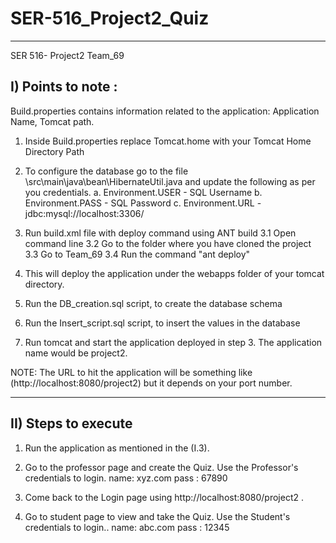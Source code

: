 # SER-516_Project2_Quiz
----------------------------
SER 516- Project2 
Team_69

I) Points to note : 
---------------------
Build.properties contains information related to the application: Application Name, Tomcat path.

1. Inside Build.properties replace Tomcat.home with your Tomcat Home Directory Path

2. To configure the database go to the file
\src\main\java\bean\HibernateUtil.java and update the following as per you credentials.
	a. Environment.USER - SQL Username
	b. Environment.PASS - SQL Password
	c. Environment.URL - jdbc:mysql://localhost:3306/<name of the database>
	
3. Run build.xml file with deploy command using ANT build
   3.1 Open command line 
   3.2 Go to the folder where you have cloned the project
   3.3 Go to Team_69
   3.4 Run the command "ant deploy"

4. This will deploy the application under the webapps folder of your tomcat directory.

5. Run the DB_creation.sql script, to create the database schema

6. Run the Insert_script.sql script, to insert the values in the database
	
7. Run tomcat and start the application deployed in step 3. The application name would be project2. 

NOTE: The URL to hit the application will be something like (http://localhost:8080/project2) but it depends on your port number.
	
------------------------	
II) Steps to execute
----------------------
1. Run the application as mentioned in the (I.3).

2. Go to the professor page and create the Quiz. Use the Professor's credentials to login. 
    name: xyz.com
    pass : 67890
    
3. Come back to the Login page using http://localhost:8080/project2 .

4. Go to student page to view and take the Quiz. Use the Student's credentials to login.. 
    name: abc.com
    pass : 12345
